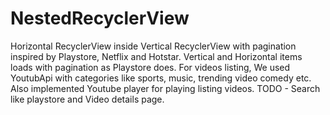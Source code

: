 # NestedRecyclerView
Horizontal RecyclerView inside Vertical RecyclerView with pagination inspired by Playstore, Netflix and Hotstar.
Vertical and Horizontal items loads with pagination as Playstore does.
For videos listing, We used YoutubApi with categories like sports, music, trending video comedy etc.
Also implemented Youtube player for playing listing videos.
TODO - Search like playstore and Video details page.
